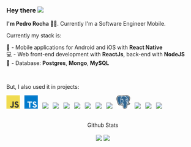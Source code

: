 ### Hey there <img src="https://media.giphy.com/media/hvRJCLFzcasrR4ia7z/giphy.gif" width="30" >

**I'm Pedro Rocha 👨‍💻**. Currently I'm a Software Engineer Mobile.

Currently my stack is: 

:iphone: - Mobile applications for Android and iOS with **React Native** <br/>
:computer: - Web front-end development with **ReactJs**, back-end with **NodeJS** <br/>
:floppy_disk: - Database: **Postgres**, **Mongo**, **MySQL** <br/>

<br>

But, I also used it in projects:

<p>
  <img src="https://raw.githubusercontent.com/github/explore/80688e429a7d4ef2fca1e82350fe8e3517d3494d/topics/javascript/javascript.png" height="35px"/>
  &nbsp;
  <img src="https://raw.githubusercontent.com/github/explore/80688e429a7d4ef2fca1e82350fe8e3517d3494d/topics/typescript/typescript.png" height="35px"/>
  &nbsp;
  <img src="https://cdn4.iconfinder.com/data/icons/logos-3/600/React.js_logo-512.png" height="35px"/>
  &nbsp;
  <img src="https://cdn.jsdelivr.net/gh/devicons/devicon/icons/jest/jest-plain.svg" height="35px"/>
  &nbsp;
  <img src="https://cdn.jsdelivr.net/gh/devicons/devicon/icons/redux/redux-original.svg" height="35px"/>
  &nbsp;
  <img src="https://upload.wikimedia.org/wikipedia/commons/thumb/1/17/GraphQL_Logo.svg/2048px-GraphQL_Logo.svg.png" height="35px"/>
  &nbsp;
  <img src="https://www.freepnglogos.com/uploads/apple-logo-png/apple-logo-icon-transparent-png-svg-vector-3.png" height="35px"/>  
  &nbsp;
  <img src="https://sdtimes.com/wp-content/uploads/2018/04/1_tfZa4vsI6UusJYt_fzvGnQ.png" height="35px" />   
  &nbsp;
  <img src="https://seeklogo.com/images/F/figma-logo-E4E21D3AEA-seeklogo.com.png" height="35px" />
  &nbsp;
   <img src="https://raw.githubusercontent.com/github/explore/80688e429a7d4ef2fca1e82350fe8e3517d3494d/topics/postgresql/postgresql.png" height="35px"/> 
  &nbsp;
  <img src="https://img.icons8.com/color/452/firebase.png" height="35px" />   
  &nbsp;
  <img src="https://img.icons8.com/color/452/mongodb.png" height="35px"/>
  &nbsp;
  <img src="https://www.mysql.com/common/logos/logo-mysql-170x115.png" height="35px"/>
  &nbsp;
</p>


<br>
<div align="center">
 Github Stats
  <br>
  <br>
    <img height="190em" src="https://github-readme-stats.vercel.app/api?username=pedro10r&show_icons=true&theme=tokyonight&include_all_commits=true&count_private=true&border_radius=10"/>
    <img height="190em" src="https://github-readme-stats.vercel.app/api/top-langs/?username=pedro10r&layout=compact&langs_count=7&theme=tokyonight&border_radius=10"/>
</div>
